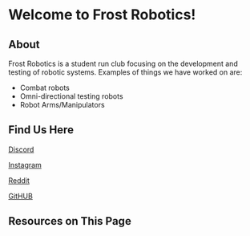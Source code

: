 # Welcome to Frost Robotics!

## About
Frost Robotics is a student run club focusing on the development and testing of robotic systems.
Examples of things we have worked on are:
- Combat robots
- Omni-directional testing robots
- Robot Arms/Manipulators

## Find Us Here
[Discord](https://discord.gg/ZZYZY2sKzt)

[Instagram](https://www.instagram.com/frost_robotics/)

[Reddit](https://www.reddit.com/user/frost_robotics/)

[GitHUB](https://github.com/FROSTatUConn)

## Resources on This Page

```{tableofcontents}
```
